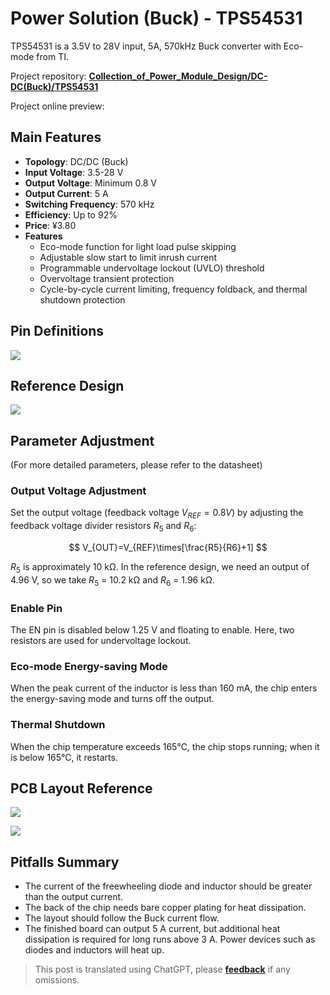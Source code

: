 # Power Solution (Buck) - TPS54531

TPS54531 is a 3.5V to 28V input, 5A, 570kHz Buck converter with Eco-mode from TI.

Project repository: [**Collection_of_Power_Module_Design/DC-DC(Buck)/TPS54531**](<https://github.com/linyuxuanlin/Collection_of_Power_Module_Design/tree/main/DC-DC(Buck)/TPS54531>)

Project online preview:

<div class="altium-iframe-viewer">
  <div
    class="altium-ecad-viewer"
    data-project-src="https://github.com/linyuxuanlin/Collection_of_Power_Module_Design/raw/main/DC-DC(Buck)/TPS54531/TPS54531.zip"
  ></div>
</div>

## Main Features

- **Topology**: DC/DC (Buck)
- **Input Voltage**: 3.5-28 V
- **Output Voltage**: Minimum 0.8 V
- **Output Current**: 5 A
- **Switching Frequency**: 570 kHz
- **Efficiency**: Up to 92%
- **Price**: ¥3.80
- **Features**
  - Eco-mode function for light load pulse skipping
  - Adjustable slow start to limit inrush current
  - Programmable undervoltage lockout (UVLO) threshold
  - Overvoltage transient protection
  - Cycle-by-cycle current limiting, frequency foldback, and thermal shutdown protection

## Pin Definitions

![](https://wiki-media-1253965369.cos.ap-guangzhou.myqcloud.com/img/20210713153815.png)

## Reference Design

![](https://wiki-media-1253965369.cos.ap-guangzhou.myqcloud.com/img/20210713173605.png)

## Parameter Adjustment

(For more detailed parameters, please refer to the datasheet)

### Output Voltage Adjustment

Set the output voltage (feedback voltage $V_{REF}=0.8 V$) by adjusting the feedback voltage divider resistors $R_5$ and $R_6$:

$$
V_{OUT}=V_{REF}\times[\frac{R5}{R6}+1]
$$

$R_5$ is approximately 10 kΩ. In the reference design, we need an output of 4.96 V, so we take $R_5$ = 10.2 kΩ and $R_6$ = 1.96 kΩ.

### Enable Pin

The EN pin is disabled below 1.25 V and floating to enable. Here, two resistors are used for undervoltage lockout.

### Eco-mode Energy-saving Mode

When the peak current of the inductor is less than 160 mA, the chip enters the energy-saving mode and turns off the output.

### Thermal Shutdown

When the chip temperature exceeds 165℃, the chip stops running; when it is below 165℃, it restarts.

## PCB Layout Reference

![](https://wiki-media-1253965369.cos.ap-guangzhou.myqcloud.com/img/20210713161521.png)

![](https://wiki-media-1253965369.cos.ap-guangzhou.myqcloud.com/img/20210713162833.png)

## Pitfalls Summary

- The current of the freewheeling diode and inductor should be greater than the output current.
- The back of the chip needs bare copper plating for heat dissipation.
- The layout should follow the Buck current flow.
- The finished board can output 5 A current, but additional heat dissipation is required for long runs above 3 A. Power devices such as diodes and inductors will heat up.

> This post is translated using ChatGPT, please [**feedback**](https://github.com/linyuxuanlin/Wiki_MkDocs/issues/new) if any omissions.
